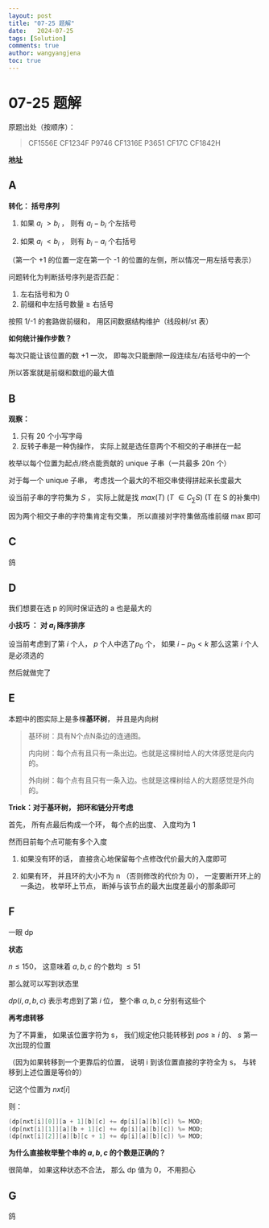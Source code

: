 ```yaml
---
layout: post
title: "07-25 题解"
date:   2024-07-25
tags: [Solution]
comments: true
author: wangyangjena
toc: true
---
```


<!-- 在Markdown文件中 -->
<script src="https://cdnjs.cloudflare.com/ajax/libs/jquery/3.6.0/jquery.min.js"></script>
<script>
$(document).ready(function() {
    var text = $('article').text(); // 获取文章内容
    var wordCount = text.split(/\s+/).length; // 计算字数
    $('article').append('<p>字数统计： ' + wordCount + '</p>'); // 将字数添加到文章中
});
</script>


<head>
    <script src="https://cdn.mathjax.org/mathjax/latest/MathJax.js?config=TeX-AMS-MML_HTMLorMML" type="text/javascript"></script>
    <script type="text/x-mathjax-config">
        MathJax.Hub.Config({
            tex2jax: {
            skipTags: ['script', 'noscript', 'style', 'textarea', 'pre'],
            inlineMath: [['$','$']]
            }
        });
    </script>
</head>




# 07-25 题解



原题出处（按顺序）：

> CF1556E 	CF1234F 	P9746 	CF1316E 	P3651 	CF17C 	CF1842H



**[地址](https://mna.wang/contest/1169)**



## A



**转化： 括号序列**

1. 如果 $a_i\ > b_i$  ， 则有 $a_i - b_i$ 个左括号

2. 如果 $a_i\ < b_i$ ， 则有 $b_i - a_i$ 个右括号



（第一个 +1 的位置一定在第一个 -1 的位置的左侧，所以情况一用左括号表示）



问题转化为判断括号序列是否匹配：

1. 左右括号和为 0
2. 前缀和中左括号数量 $\ge$ 右括号

按照 1/-1 的套路做前缀和， 用区间数据结构维护（线段树/st 表）



**如何统计操作步数？**



每次只能让该位置的数 +1 一次， 即每次只能删除一段连续左/右括号中的一个



所以答案就是前缀和数组的最大值



## B



**观察：**

1. 只有 20 个小写字母
2. 反转子串是一种伪操作， 实际上就是选任意两个不相交的子串拼在一起



枚举以每个位置为起点/终点能贡献的 unique 子串（一共最多 20n 个）



对于每一个 unique 子串， 考虑找一个最大的不相交串使得拼起来长度最大



设当前子串的字符集为 $S$ ， 实际上就是找 $max(T)\ (T\ \in C_{\sum}S)$ (T 在 S 的补集中)



因为两个相交子串的字符集肯定有交集， 所以直接对字符集做高维前缀 max 即可



## C



鸽



## D



我们想要在选 p 的同时保证选的 a 也是最大的



**小技巧 ：** **对 $a_i$ 降序排序**



设当前考虑到了第 $i$ 个人，  $p$ 个人中选了$p_0$ 个， 如果 $i - p_0 < k$  那么这第 $i$ 个人是必须选的



然后就做完了



## E





本题中的图实际上是多棵**基环树**， 并且是内向树



> 基环树：具有N个点N条边的连通图。
>
> 内向树：每个点有且只有一条出边。也就是这棵树给人的大体感觉是向内的。
>
> 外向树：每个点有且只有一条入边。也就是这棵树给人的大题感觉是外向的。



**Trick：对于基环树， 把环和链分开考虑**



首先， 所有点最后构成一个环， 每个点的出度、 入度均为 1



然而目前每个点可能有多个入度



1. 如果没有环的话， 直接贪心地保留每个点修改代价最大的入度即可



2. 如果有环， 并且环的大小不为 n （否则修改的代价为 0）， 一定要断开环上的一条边， 枚举环上节点， 断掉与该节点的最大出度差最小的那条即可



## F



一眼 dp



**状态**



$n \le 150$， 这意味着 $a, b, c$ 的个数均 $\le 51$



那么就可以写到状态里



$dp(i, a, b, c)$ 表示考虑到了第 $i$ 位， 整个串 $a, b, c$ 分别有这些个



**再考虑转移**



为了不算重， 如果该位置字符为 s， 我们规定他只能转移到 $pos \ge i$ 的、 $s$ 第一次出现的位置



（因为如果转移到一个更靠后的位置， 说明 i 到该位置直接的字符全为 s， 与转移到上述位置是等价的）



记这个位置为 $nxt[i]$

则：



```cpp
(dp[nxt[i][0]][a + 1][b][c] += dp[i][a][b][c]) %= MOD;
(dp[nxt[i][1]][a][b + 1][c] += dp[i][a][b][c]) %= MOD;
(dp[nxt[i][2]][a][b][c + 1] += dp[i][a][b][c]) %= MOD;
```



**为什么直接枚举整个串的 $a, b, c$ 的个数是正确的？**



很简单， 如果这种状态不合法， 那么 dp 值为 0， 不用担心



## G



鸽
